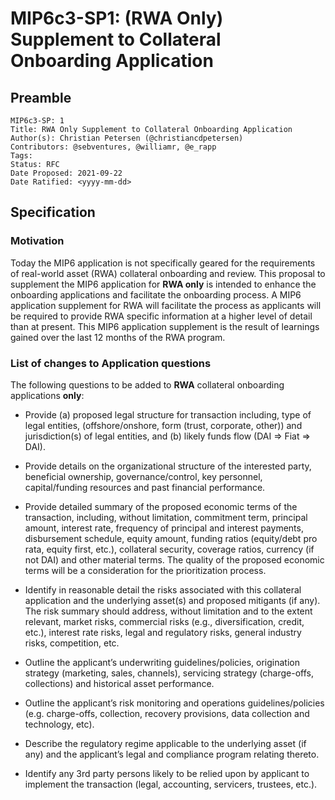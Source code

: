 # MIP6c3-SP1: (RWA Only) Supplement to Collateral Onboarding Application

## Preamble

```
MIP6c3-SP: 1
Title: RWA Only Supplement to Collateral Onboarding Application
Author(s): Christian Petersen (@christiancdpetersen)
Contributors: @sebventures, @williamr, @e_rapp
Tags: 
Status: RFC
Date Proposed: 2021-09-22
Date Ratified: <yyyy-mm-dd>
```

## Specification

### Motivation

Today the MIP6 application is not specifically geared for the requirements of real-world asset (RWA) collateral onboarding and review. This proposal to supplement the MIP6 application for **RWA only** is intended to enhance the onboarding applications and facilitate the onboarding process. A MIP6 application supplement for RWA will facilitate the process as applicants will be required to provide RWA specific information at a higher level of detail than at present. This MIP6 application supplement is the result of learnings gained over the last 12 months of the RWA program.

### List of changes to Application questions

The following questions to be added to **RWA** collateral onboarding applications **only**:

* Provide (a) proposed legal structure for transaction including, type of legal entities, (offshore/onshore, form (trust, corporate, other)) and jurisdiction(s) of legal entities, and (b) likely funds flow (DAI => Fiat => DAI).

* Provide details on the organizational structure of the interested party, beneficial ownership, governance/control, key personnel, capital/funding resources and past financial performance.

* Provide detailed summary of the proposed economic terms of the transaction, including, without limitation, commitment term, principal amount, interest rate, frequency of principal and interest payments, disbursement schedule, equity amount, funding ratios (equity/debt pro rata, equity first, etc.), collateral security, coverage ratios, currency (if not DAI) and other material terms. The quality of the proposed economic terms will be a consideration for the prioritization process.

* Identify in reasonable detail the risks associated with this collateral application and the underlying asset(s) and proposed mitigants (if any). The risk summary should address, without limitation and to the extent relevant, market risks, commercial risks (e.g., diversification, credit, etc.), interest rate risks, legal and regulatory risks, general industry risks, competition, etc.

* Outline the applicant’s underwriting guidelines/policies, origination strategy (marketing, sales, channels), servicing strategy (charge-offs, collections) and historical asset performance.

* Outline the applicant’s risk monitoring and operations guidelines/policies (e.g. charge-offs, collection, recovery provisions, data collection and technology, etc).

* Describe the regulatory regime applicable to the underlying asset (if any) and the applicant’s legal and compliance program relating thereto.

* Identify any 3rd party persons likely to be relied upon by applicant to implement the transaction (legal, accounting, servicers, trustees, etc.).